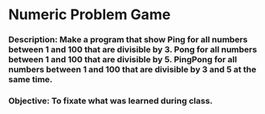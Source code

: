 # **Numeric Problem Game**

### **Description:**  Make a program that show Ping for all numbers between 1 and 100 that are divisible by 3. Pong for all numbers between 1 and 100 that are divisible by 5. PingPong  for all numbers between 1 and 100 that are divisible by 3 and 5 at the same time.

### **Objective:** To fixate what was learned during class.
